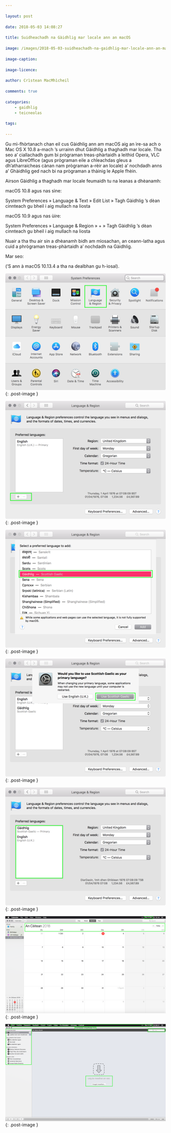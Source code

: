```yaml
---

layout: post

date: 2018-05-03 14:08:27

title: Suidheachadh na Gàidhlig mar locale ann an macOS

image: /images/2018-05-03-suidheachadh-na-gaidhlig-mar-locale-ann-an-macos.jpg

image-caption:

image-licence:

author: Crìstean MacMhìcheil

comments: true

categories:
    - gaidhlig
    - teicneolas

tags:

---
```


Gu mì-fhòrtanach chan eil cus Gàidhlig ann am macOS aig an ìre-sa ach o Mac OS X 10.8 a-mach ’s urrainn dhut Gàidhlig a thaghadh mar locale. Tha seo a’ ciallachadh gum bi prògraman treas-phàrtaidh a leithid Opera, VLC agus LibreOffice (agus prògraman eile a chleachdas gleus a dh’atharraicheas cànan nam prògraman a-rèir an locale) a’ nochdadh anns a’ Ghàidhlig ged nach bi na prògraman a thàinig le Apple fhèin.

<!--more-->

Airson Gàidhlig a thaghadh mar locale feumaidh tu na leanas a dhèanamh:

macOS 10.8 agus nas sìne:

System Preferences » Language & Text » Edit List » Tagh Gàidhlig ’s dèan cinnteach gu bheil i aig mullach na liosta

macOS 10.9 agus nas ùire:

System Preferences » Language & Region » + » Tagh Gàidhlig ’s dèan cinnteach gu bheil i aig mullach na liosta

Nuair a tha thu air sin a dhèanamh bidh am mìosachan, an ceann-latha agus cuid a phrògraman treas-phàrtaidh a’ nochdadh na Gàidhlig.

Mar seo:

(‘S ann à macOS 10.13.4 a tha na dealbhan gu h-ìosal).

![Suidheachadh na Gàidhlig ann am macOS: Ceum 1](/images/2018-05-03-suidheachadh-na-gaidhlig-mar-locale-ann-an-macos-img-01.png){: .post-image }

![Suidheachadh na Gàidhlig ann am macOS: Ceum 2](/images/2018-05-03-suidheachadh-na-gaidhlig-mar-locale-ann-an-macos-img-02.png){: .post-image }

![Suidheachadh na Gàidhlig ann am macOS: Ceum 3](/images/2018-05-03-suidheachadh-na-gaidhlig-mar-locale-ann-an-macos-img-03.png){: .post-image }

![Suidheachadh na Gàidhlig ann am macOS: Ceum 4](/images/2018-05-03-suidheachadh-na-gaidhlig-mar-locale-ann-an-macos-img-04.png){: .post-image }

![Suidheachadh na Gàidhlig ann am macOS: Ceum 5](/images/2018-05-03-suidheachadh-na-gaidhlig-mar-locale-ann-an-macos-img-05.png){: .post-image }

![Calendar macOS anns a' Ghàidhlig](/images/2018-05-03-suidheachadh-na-gaidhlig-mar-locale-ann-an-macos-img-06.png){: .post-image }

![Cluicheadair VLC anns a' Ghàidhlig](/images/2018-05-03-suidheachadh-na-gaidhlig-mar-locale-ann-an-macos-img-07.png){: .post-image }
